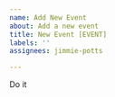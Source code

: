 ```yaml
---
name: Add New Event
about: Add a new event
title: New Event [EVENT]
labels: ''
assignees: jimmie-potts

---
```


Do it
